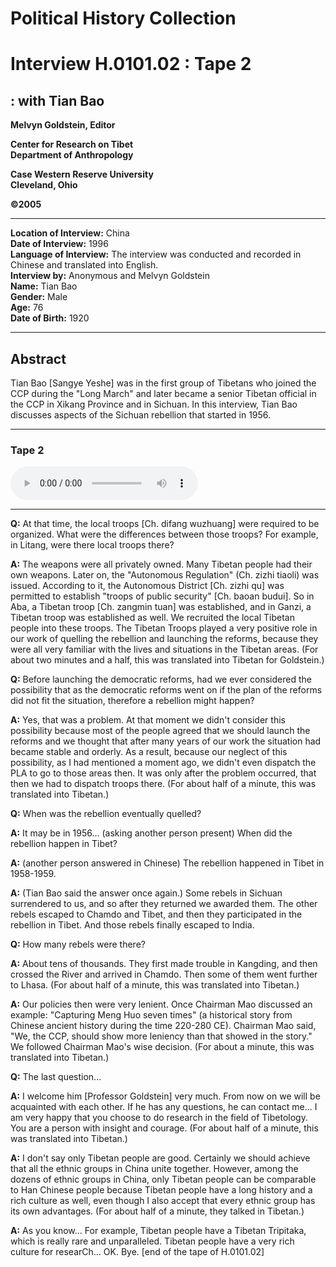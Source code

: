 # Political History Collection  
# Interview H.0101.02 : Tape 2  
##  : with Tian Bao  
  
**Melvyn Goldstein, Editor**  

**Center for Research on Tibet**  
**Department of Anthropology**  

**Case Western Reserve University**  
**Cleveland, Ohio**  

**©2005**  

---  
**Location of Interview:** China  
**Date of Interview:** 1996  
**Language of Interview:** The interview was conducted and recorded in Chinese and translated into English.  
**Interview by:** Anonymous and Melvyn Goldstein  
**Name:** Tian Bao  
**Gender:** Male  
**Age:** 76  
**Date of Birth:** 1920  
  
---  
## Abstract  

 Tian Bao [Sangye Yeshe] was in the first group of Tibetans who joined the CCP during the "Long March" and later became a senior Tibetan official in the CCP in Xikang Province and in Sichuan. In this interview, Tian Bao discusses aspects of the Sichuan rebellion that started in 1956.   

---  
### Tape 2  

<audio controls>
<source src="https://tile.loc.gov/storage-services/service/asian/asiantoha/H_0101_02/H_0101_02.mp3" type="audio/mp3">
Your browser does not support the audio element.
</audio>  

---

**Q:**  At that time, the local troops [Ch. difang wuzhuang] were required to be organized. What were the differences between those troops? For example, in Litang, were there local troops there?   

**A:**  The weapons were all privately owned. Many Tibetan people had their own weapons. Later on, the "Autonomous Regulation" (Ch. zizhi tiaoli) was issued. According to it, the Autonomous District [Ch. zizhi qu] was permitted to establish "troops of public security" [Ch. baoan budui]. So in Aba, a Tibetan troop [Ch. zangmin tuan] was established, and in Ganzi, a Tibetan troop was established as well. We recruited the local Tibetan people into these troops. The Tibetan Troops played a very positive role in our work of quelling the rebellion and launching the reforms, because they were all very familiar with the lives and situations in the Tibetan areas. (For about two minutes and a half, this was translated into Tibetan for Goldstein.)   

**Q:**  Before launching the democratic reforms, had we ever considered the possibility that as the democratic reforms went on if the plan of the reforms did not fit the situation, therefore a rebellion might happen?   

**A:**  Yes, that was a problem. At that moment we didn't consider this possibility because most of the people agreed that we should launch the reforms and we thought that after many years of our work the situation had became stable and orderly. As a result, because our neglect of this possibility, as I had mentioned a moment ago, we didn't even dispatch the PLA to go to those areas then. It was only after the problem occurred, that then we had to dispatch troops there. (For about half of a minute, this was translated into Tibetan.)   

**Q:**  When was the rebellion eventually quelled?   

**A:**  It may be in 1956... (asking another person present) When did the rebellion happen in Tibet?   

**A:**  (another person answered in Chinese) The rebellion happened in Tibet in 1958-1959.   

**A:**  (Tian Bao said the answer once again.) Some rebels in Sichuan surrendered to us, and so after they returned we awarded them. The other rebels escaped to Chamdo and Tibet, and then they participated in the rebellion in Tibet. And those rebels finally escaped to India.   

**Q:**  How many rebels were there?   

**A:**  About tens of thousands. They first made trouble in Kangding, and then crossed the River and arrived in Chamdo. Then some of them went further to Lhasa. (For about half of a minute, this was translated into Tibetan.)   

**A:**  Our policies then were very lenient. Once Chairman Mao discussed an example: "Capturing Meng Huo seven times" (a historical story from Chinese ancient history during the time 220-280 CE). Chairman Mao said, "We, the CCP, should show more leniency than that showed in the story." We followed Chairman Mao's wise decision. (For about a minute, this was translated into Tibetan.)   

**Q:**  The last question...   

**A:**  I welcome him [Professor Goldstein] very much. From now on we will be acquainted with each other. If he has any questions, he can contact me... I am very happy that you choose to do research in the field of Tibetology. You are a person with insight and courage. (For about half of a minute, this was translated into Tibetan.)   

**A:**  I don't say only Tibetan people are good. Certainly we should achieve that all the ethnic groups in China unite together. However, among the dozens of ethnic groups in China, only Tibetan people can be comparable to Han Chinese people because Tibetan people have a long history and a rich culture as well, even though I also accept that every ethnic group has its own advantages. (For about half of a minute, they talked in Tibetan.)   

**A:**  As you know... For example, Tibetan people have a Tibetan Tripitaka, which is really rare and unparalleled. Tibetan people have a very rich culture for researCh... OK. Bye. [end of the tape of H.0101.02]   


